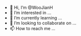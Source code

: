- 👋 Hi, I’m @WooJianH
- 👀 I’m interested in ...
- 🌱 I’m currently learning ...
- 💞️ I’m looking to collaborate on ...
- 📫 How to reach me ...

<!---
WooJianH/WooJianH is a ✨ special ✨ repository because its `README.md` (this file) appears on your GitHub profile.
You can click the Preview link to take a look at your changes.
--->
